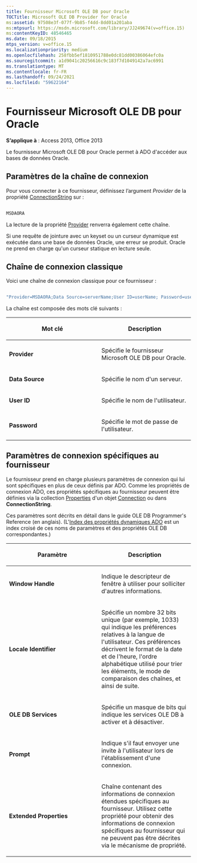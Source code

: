 ```yaml
---
title: Fournisseur Microsoft OLE DB pour Oracle
TOCTitle: Microsoft OLE DB Provider for Oracle
ms:assetid: 97508e3f-077f-9b85-f4dd-8dd01a201aba
ms:mtpsurl: https://msdn.microsoft.com/library/JJ249674(v=office.15)
ms:contentKeyID: 48546465
ms.date: 09/18/2015
mtps_version: v=office.15
ms.localizationpriority: medium
ms.openlocfilehash: 258fbb5ef1810951788e0dc81dd00386064efc0a
ms.sourcegitcommit: a1d9041c20256616c9c183f7d1049142a7ac6991
ms.translationtype: MT
ms.contentlocale: fr-FR
ms.lasthandoff: 09/24/2021
ms.locfileid: "59622164"
---
```

# <a name="microsoft-ole-db-provider-for-oracle"></a>Fournisseur Microsoft OLE DB pour Oracle

**S’applique à** : Access 2013, Office 2013

Le fournisseur Microsoft OLE DB pour Oracle permet à ADO d'accéder aux bases de données Oracle.

## <a name="connection-string-parameters"></a>Paramètres de la chaîne de connexion

Pour vous connecter à ce fournisseur, définissez l’argument *Provider* de la propriété [ConnectionString](connectionstring-property-ado.md) sur :

```vb 
 
MSDAORA 
```

La lecture de la propriété [Provider](provider-property-ado.md) renverra également cette chaîne.

Si une requête de jointure avec un keyset ou un curseur dynamique est exécutée dans une base de données Oracle, une erreur se produit. Oracle ne prend en charge qu'un curseur statique en lecture seule.

## <a name="typical-connection-string"></a>Chaîne de connexion classique

Voici une chaîne de connexion classique pour ce fournisseur :

```vb 
 
"Provider=MSDAORA;Data Source=serverName;User ID=userName; Password=userPassword;" 
```

La chaîne est composée des mots clé suivants :

<table>
<colgroup>
<col style="width: 50%" />
<col style="width: 50%" />
</colgroup>
<thead>
<tr class="header">
<th><p>Mot clé</p></th>
<th><p>Description</p></th>
</tr>
</thead>
<tbody>
<tr class="odd">
<td><p><strong>Provider</strong></p></td>
<td><p>Spécifie le fournisseur Microsoft OLE DB pour Oracle.</p></td>
</tr>
<tr class="even">
<td><p><strong>Data Source</strong></p></td>
<td><p>Spécifie le nom d'un serveur.</p></td>
</tr>
<tr class="odd">
<td><p><strong>User ID</strong></p></td>
<td><p>Spécifie le nom de l'utilisateur.</p></td>
</tr>
<tr class="even">
<td><p><strong>Password</strong></p></td>
<td><p>Spécifie le mot de passe de l'utilisateur.</p></td>
</tr>
</tbody>
</table>


## <a name="provider-specific-connection-parameters"></a>Paramètres de connexion spécifiques au fournisseur

Le fournisseur prend en charge plusieurs paramètres de connexion qui lui sont spécifiques en plus de ceux définis par ADO. Comme les propriétés de connexion ADO, ces propriétés spécifiques au fournisseur peuvent être définies via la collection [Properties](properties-collection-ado.md) d'un objet [Connection](connection-object-ado.md) ou dans **ConnectionString**.

Ces paramètres sont décrits en détail dans le guide OLE DB Programmer's Reference (en anglais). (L'[Index des propriétés dynamiques ADO](ado-dynamic-property-index.md) est un index croisé de ces noms de paramètres et des propriétés OLE DB correspondantes.)

<table>
<colgroup>
<col style="width: 50%" />
<col style="width: 50%" />
</colgroup>
<thead>
<tr class="header">
<th><p>Paramètre</p></th>
<th><p>Description</p></th>
</tr>
</thead>
<tbody>
<tr class="odd">
<td><p><strong>Window Handle</strong></p></td>
<td><p>Indique le descripteur de fenêtre à utiliser pour solliciter d'autres informations.</p></td>
</tr>
<tr class="even">
<td><p><strong>Locale Identifier</strong></p></td>
<td><p>Spécifie un nombre 32 bits unique (par exemple, 1033) qui indique les préférences relatives à la langue de l'utilisateur. Ces préférences décrivent le format de la date et de l'heure, l'ordre alphabétique utilisé pour trier les éléments, le mode de comparaison des chaînes, et ainsi de suite.</p></td>
</tr>
<tr class="odd">
<td><p><strong>OLE DB Services</strong></p></td>
<td><p>Spécifie un masque de bits qui indique les services OLE DB à activer et à désactiver.</p></td>
</tr>
<tr class="even">
<td><p><strong>Prompt</strong></p></td>
<td><p>Indique s'il faut envoyer une invite à l'utilisateur lors de l'établissement d'une connexion.</p></td>
</tr>
<tr class="odd">
<td><p><strong>Extended Properties</strong></p></td>
<td><p>Chaîne contenant des informations de connexion étendues spécifiques au fournisseur. Utilisez cette propriété pour obtenir des informations de connexion spécifiques au fournisseur qui ne peuvent pas être décrites via le mécanisme de propriété.</p></td>
</tr>
</tbody>
</table>


